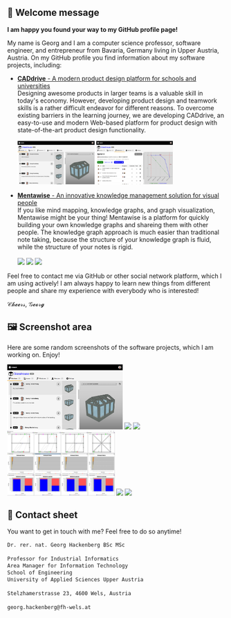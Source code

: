 ## 👋 Welcome message

**I am happy you found your way to my GitHub profile page!**

My name is Georg and I am a computer science professor, software engineer, and entrepreneur from Bavaria, Germany living in Upper Austria, Austria. On my GitHub profile you find information about my software projects, including:

* [**CADdrive** - A modern product design platform for schools and universities](https://caddrive.org)<br/>Designing awesome products in larger teams is a valuable skill in today's economy. However, developing product design and teamwork skills is a rather difficult endeavor for different reasons. To overcome existing barriers in the learning journey, we are developing CADdrive, an easy-to-use and modern Web-based platform for product design with state-of-the-art product design functionality.<br/><br/><img src="https://github.com/ghackenberg/caddrive/raw/master/screenshots/versions.png" height="100"/> <img src="https://github.com/ghackenberg/caddrive/raw/master/screenshots/milestone.png" height="100"/>

* [**Mentawise** - An innovative knowledge management solution for visual people](https://mentawise.com)<br/>If you like mind mapping, knowledge graphs, and graph visualization, Mentawise might be your thing! Mentawise is a platform for quickly building your own knowledge graphs and shareing them with other people. The knowledge graph approach is much easier than traditional note taking, because the structure of your knowledge graph is fluid, while the structure of your notes is rigid.<br/><br/><img src="https://github.com/ghackenberg/ghackenberg/assets/7525462/44d1e571-bac4-4101-a11b-5fa0b29ee4cf" height="100"/> <img src="https://github.com/ghackenberg/ghackenberg/assets/7525462/d1f14a24-39af-4ef2-baba-e3fa5180b83e" height="100"/> <img src="https://github.com/ghackenberg/ghackenberg/assets/7525462/c256f615-4537-42be-b45f-7c9b2336d538" height="100"/>

Feel free to contact me via GitHub or other social network platform, which I am using actively! I am always happy to learn new things from different people and share my experience with everybody who is interested!

𝒞𝒽𝓮𝓮𝓇𝓈, 𝒢𝓮𝓸𝓇𝓰

## 🖼️ Screenshot area

Here are some random screenshots of the software projects, which I am working on. Enjoy!

<img src="https://github.com/ghackenberg/caddrive/raw/master/screenshots/versions.png" height="150"/> <img src="https://github.com/ghackenberg/salabim-grid-plant-3D/raw/main/screenshots/salabim.png" height="150"/> <img src="https://github.com/ghackenberg/salabim-robo-plant-2D/raw/main/screenshots/model_a.png" height="150"/> <img src="https://github.com/ghackenberg/transport-ide/raw/master/screenshots/infrastructure-comparison.png" height="150"/> <img src="https://github.com/ghackenberg/paintwall/raw/master/screenshots/tablet/10-inch/browse.png" height="150"/> <img src="https://github.com/ghackenberg/csharp-maui-aspnet-sample/raw/main/Screenshots/CustomApp-User.png" height="150"/>

## 📝 Contact sheet

You want to get in touch with me? Feel free to do so anytime!

```
Dr. rer. nat. Georg Hackenberg BSc MSc

Professor for Industrial Informatics
Area Manager for Information Technology
School of Engineering
University of Applied Sciences Upper Austria

Stelzhamerstrasse 23, 4600 Wels, Austria

georg.hackenberg@fh-wels.at
```
